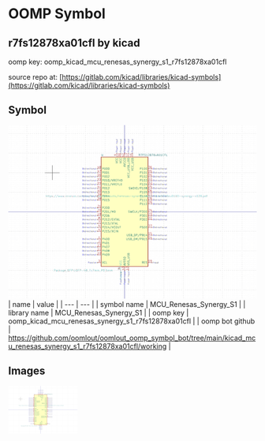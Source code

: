 # OOMP Symbol  
## r7fs12878xa01cfl  by kicad  
  
oomp key: oomp_kicad_mcu_renesas_synergy_s1_r7fs12878xa01cfl  
  
source repo at: [https://gitlab.com/kicad/libraries/kicad-symbols](https://gitlab.com/kicad/libraries/kicad-symbols)  
## Symbol  
  
[![working.png](working_600.png)](working.png)  
| name | value | 
| --- | --- | 
| symbol name | MCU_Renesas_Synergy_S1 | 
| library name | MCU_Renesas_Synergy_S1 | 
| oomp key | oomp_kicad_mcu_renesas_synergy_s1_r7fs12878xa01cfl | 
| oomp bot github | https://github.com/oomlout/oomlout_oomp_symbol_bot/tree/main/kicad_mcu_renesas_synergy_s1_r7fs12878xa01cfl/working | 
## Images  
  
[![working.png](working_140.png)](working.png)  
